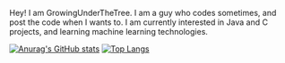 Hey! I am GrowingUnderTheTree. I am a guy who codes sometimes, and post the code when I wants to.
I am currently interested in Java and C projects, and learning machine learning technologies.

[![Anurag's GitHub stats](https://github-readme-stats.vercel.app/api?username=GrowingUnderTheTree)](https://github.com/anuraghazra/github-readme-stats)
[![Top Langs](https://github-readme-stats.vercel.app/api/top-langs/?username=GrowingUnderTheTree&exclude_repo=Route-to-machine-learning&layout=compact)](https://github.com/anuraghazra/github-readme-stats)

